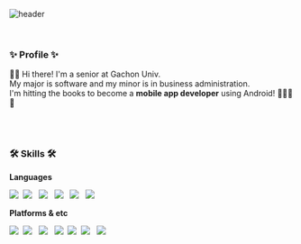 ![header](https://capsule-render.vercel.app/api?type=waving&color=gradient&customColorList=24&height=280&section=header&text=Choi%20Jiwon&fontSize=80)

<br>
<h3> ✨ Profile ✨ </h3>
<p> 🙌🏻 Hi there! I'm a senior at Gachon Univ. <br>
  My major is software and my minor is in business administration. <br>
  I'm hitting the books to become a <b>mobile app developer</b> using Android! 👩🏻‍💻🔥<br>
</p>


<br><br>
<h3> 🛠 Skills 🛠 </h3>
<p><b> Languages </b></p>
<p>
<img src="https://img.shields.io/badge/Kotlin-7F52FF?style=flat-square&logo=Kotlin&logoColor=white"/></a>&nbsp 
<img src="https://img.shields.io/badge/C-A8B9CC?style=flat-square&logo=c&logoColor=white"/></a> &nbsp
<img src="https://img.shields.io/badge/C++-00599C?style=flat-square&logo=c%2B%2B&logoColor=white"/></a> &nbsp 
<img src="https://img.shields.io/badge/JavaScript-F7DF1E?style=flat-square&logo=JavaScript&logoColor=white"/></a> &nbsp 
<img src="https://img.shields.io/badge/Java-007396?style=flat-square&logo=Java&logoColor=white"/></a> &nbsp
<img src="https://img.shields.io/badge/Python-3776AB?style=flat-square&logo=Python&logoColor=white"/></a> &nbsp 
</p>
<p><b> Platforms & etc </b></p>
<p>
<img src="https://img.shields.io/badge/Android-3DDC84?style=flat-square&logo=Android&logoColor=white"/></a>&nbsp 
<img src="https://img.shields.io/badge/HTML5-E34F26?style=flat-square&logo=HTML5&logoColor=white"/></a> &nbsp 
<img src="https://img.shields.io/badge/CSS3-1572B6?style=flat-square&logo=CSS3&logoColor=white"/></a> &nbsp 
<img src="https://img.shields.io/badge/pytorch-EE4C2C?style=flat-square&logo=pytorch&logoColor=white"/></a>&nbsp 
<img src="https://img.shields.io/badge/MySQL-4479A1?style=flat-square&logo=MySQL&logoColor=white"/></a>&nbsp 
<img src="https://img.shields.io/badge/Oracle-F80000?style=flat-square&logo=Oracle&logoColor=white"/></a> &nbsp 
<img src="https://img.shields.io/badge/Arduino-00979D?style=flat-square&logo=Arduino&logoColor=white"/></a> &nbsp 
</p>

<br>

